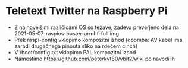 # Teletext Twitter na Raspberry Pi

- Z najnovejšimi različicami OS so težave, zadeva preverjeno dela na 2021-05-07-raspios-buster-armhf-full.img
- Prek raspi-config vklopimo kompozitni izhod (opomba: AV kabel ima zaradi drugačnega pinouta sliko na rdečem cinch)
- V /boot/config.txt vklopimo PAL kompozitni izhod
- Namestimo https://github.com/peterkvt80/vbit2/wiki po navodilih
